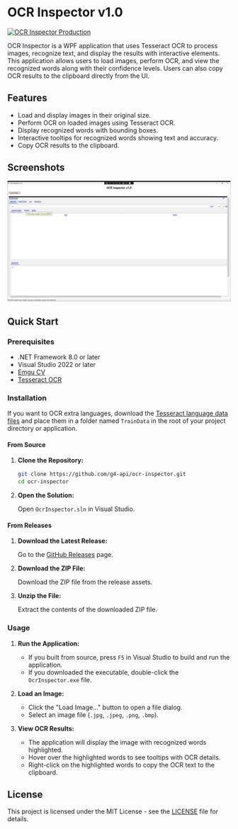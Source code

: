 # OCR Inspector v1.0

[![OCR Inspector Production](https://github.com/g4-api/ocr-inspector/actions/workflows/GithubActions.yml/badge.svg?branch=main)](https://github.com/g4-api/ocr-inspector/actions/workflows/GithubActions.yml)  

OCR Inspector is a WPF application that uses Tesseract OCR to process images, recognize text, and display the results with interactive elements. This application allows users to load images, perform OCR, and view the recognized words along with their confidence levels. Users can also copy OCR results to the clipboard directly from the UI.

## Features

- Load and display images in their original size.
- Perform OCR on loaded images using Tesseract OCR.
- Display recognized words with bounding boxes.
- Interactive tooltips for recognized words showing text and accuracy.
- Copy OCR results to the clipboard.

## Screenshots

![Main Screen](screenshots/Image1-1.png)

## Quick Start

### Prerequisites

- .NET Framework 8.0 or later
- Visual Studio 2022 or later
- [Emgu CV](https://www.emgu.com/wiki/index.php/Main_Page)
- [Tesseract OCR](https://github.com/tesseract-ocr/tesseract)

### Installation

If you want to OCR extra languages, download the [Tesseract language data files](https://github.com/tesseract-ocr/tessdata) and place them in a folder named `TrainData` in the root of your project directory or application.

#### From Source

1. **Clone the Repository:**

   ```sh
   git clone https://github.com/g4-api/ocr-inspector.git
   cd ocr-inspector
   ```

2. **Open the Solution:**

   Open `OcrInspector.sln` in Visual Studio.


#### From Releases

1. **Download the Latest Release:**

   Go to the [GitHub Releases](https://github.com/your-username/OcrInspector/releases) page.

2. **Download the ZIP File:**

   Download the ZIP file from the release assets.

3. **Unzip the File:**

   Extract the contents of the downloaded ZIP file.

### Usage

1. **Run the Application:**

   - If you built from source, press `F5` in Visual Studio to build and run the application.
   - If you downloaded the executable, double-click the `OcrInspector.exe` file.

2. **Load an Image:**

   - Click the "Load Image..." button to open a file dialog.
   - Select an image file (`.jpg`, `.jpeg`, `.png`, `.bmp`).

3. **View OCR Results:**

   - The application will display the image with recognized words highlighted.
   - Hover over the highlighted words to see tooltips with OCR details.
   - Right-click on the highlighted words to copy the OCR text to the clipboard.

## License

This project is licensed under the MIT License - see the [LICENSE](LICENSE) file for details.

